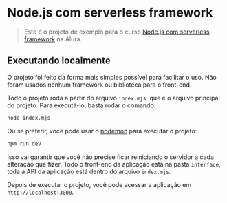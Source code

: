# Node.js com serverless framework <br>

> Este é o projeto de exemplo para o curso [Node.js com serverless framework](tbd) na Alura.<br>


## Executando localmente<br>

O projeto foi feito da forma mais simples possível para facilitar o uso. Não foram usados nenhum framework ou biblioteca para o front-end.<br>

Todo o projeto roda a partir do arquivo `index.mjs`, que é o arquivo principal do projeto. Para executá-lo, basta rodar o comando:<br>

```bash
node index.mjs
```

Ou se preferir, você pode usar o [nodemon](https://www.npmjs.com/package/nodemon) para executar o projeto:

```bash
npm run dev
```

Isso vai garantir que você não precise ficar reiniciando o servidor a cada alteração que fizer. Todo o front-end da aplicação está na pasta `interface`, toda a API da aplicação está dentro do arquivo `index.mjs`.<br>

Depois de executar o projeto, você pode acessar a aplicação em `http://localhost:3000`.<br>
